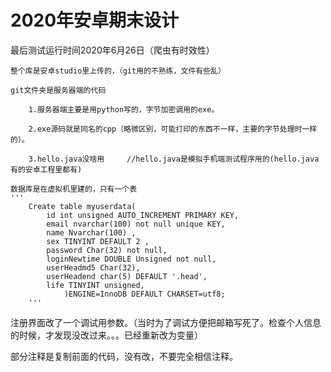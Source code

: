 # 2020年安卓期末设计


最后测试运行时间2020年6月26日（爬虫有时效性）

	整个库是安卓studio里上传的，（git用的不熟练，文件有些乱）

	git文件夹是服务器端的代码

		1.服务器端主要是用python写的，字节加密调用的exe。

		2.exe源码就是同名的cpp（略微区别，可能打印的东西不一样，主要的字节处理时一样的）。

		3.hello.java没啥用		//hello.java是模拟手机端测试程序用的(hello.java有的安卓工程里都有)
		
	数据库是在虚拟机里建的，只有一个表
	'''
		Create table myuserdata(
			id int unsigned AUTO_INCREMENT PRIMARY KEY,
			email nvarchar(100) not null unique KEY,
			name Nvarchar(100) ,
			sex TINYINT DEFAULT 2 ,
			password Char(32) not null,
			loginNewtime DOUBLE Unsigned not null,
			userHeadmd5 Char(32),
			userHeadend char(5) DEFAULT '.head',
			life TINYINT unsigned,
				)ENGINE=InnoDB DEFAULT CHARSET=utf8;
		'''
	
注册界面改了一个调试用参数。（当时为了调试方便把邮箱写死了。检查个人信息的时候，才发现没改过来。。。已经重新改为变量）

部分注释是复制前面的代码，没有改，不要完全相信注释。
